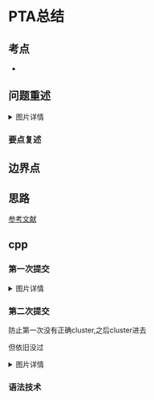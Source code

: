 # PTA总结
## 考点
+ 


## 问题重述
<details><summary>图片详情</summary><img src="https://raw.githubusercontent.com/ednow/cloudimg/main/githubio/20210830215055.png" alt="找不到图片(Image not found)" onerror="this.onerror=null;this.src='https://gitee.com/ednow/cloudimg/raw/main/githubio/20210830215055.png';" /></details>


### 要点复述

## 边界点

## 思路
[参考文献](https://blog.csdn.net/qq_38768005/article/details/102244832)

## cpp

### 第一次提交
<details><summary>图片详情</summary><img src="https://raw.githubusercontent.com/ednow/cloudimg/main/githubio/20210830222555.png" alt="找不到图片(Image not found)" onerror="this.onerror=null;this.src='https://gitee.com/ednow/cloudimg/raw/main/githubio/20210830222555.png';" /></details>

### 第二次提交
防止第一次没有正确cluster,之后cluster进去

但依旧没过

<details><summary>图片详情</summary><img src="https://raw.githubusercontent.com/ednow/cloudimg/main/githubio/20210830225508.png" alt="找不到图片(Image not found)" onerror="this.onerror=null;this.src='https://gitee.com/ednow/cloudimg/raw/main/githubio/20210830225508.png';" /></details>

### 语法技术